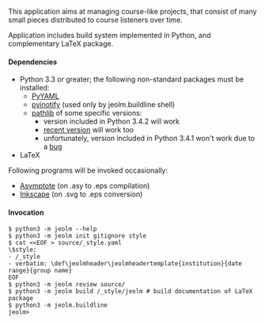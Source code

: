 This application aims at managing course-like projects, that consist of
many small pieces distributed to course listeners over time.

Application includes build system implemented in Python, and
complementary LaTeX package.

#### Dependencies

* Python 3.3 or greater; the following non-standard packages must be installed:
  * [PyYAML](http://pyyaml.org/)
  * [pyinotify](http://github.com/seb-m/pyinotify) (used only by jeolm.buildline shell)
  * [pathlib](http://docs.python.org/3/library/pathlib.html) of some specific versions:
    - version included in Python 3.4.2 will work
    - [recent version](http://hg.python.org/cpython/file/4a55b98314cd/Lib/pathlib.py) will work too
    - unfortunately, version included in Python 3.4.1 won't work due to a [bug](http://bugs.python.org/issue20639)
* LaTeX

Following programs will be invoked occasionally:

* [Asymptote](http://asymptote.sourceforge.net/) (on .asy to .eps compilation)
* [Inkscape](http://inkscape.org/) (on .svg to .eps conversion)

#### Invocation

    $ python3 -m jeolm --help
    $ python3 -m jeolm init gitignore style
    $ cat <<EOF > source/_style.yaml
    \$style:
    - /_style
    - verbatim: \def\jeolmheader\jeolmheadertemplate{institution}{date range}{group name}
    EOF
    $ python3 -m jeolm review source/
    $ python3 -m jeolm build /_style/jeolm # build documentation of LaTeX package
    $ python3 -m jeolm.buildline
    jeolm>
